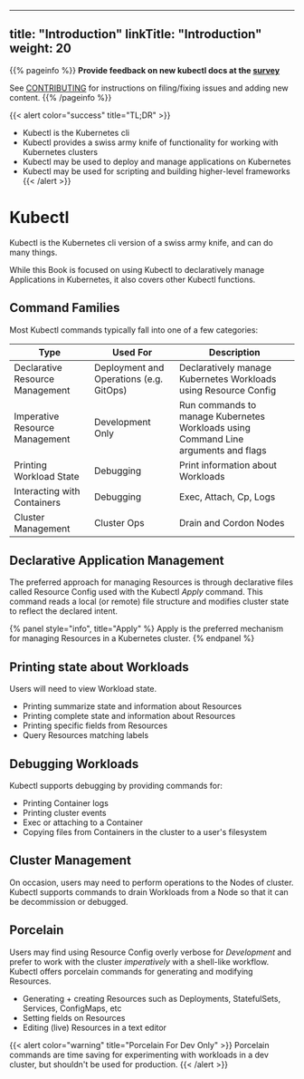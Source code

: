 
---
title: "Introduction"
linkTitle: "Introduction"
weight: 20
---

{{% pageinfo %}}
**Provide feedback on new kubectl docs at the [survey](https://www.surveymonkey.com/r/JH35X82)**

See [CONTRIBUTING](https://github.com/kubernetes/kubectl/blob/master/docs/book/CONTRIBUTING.md) for
instructions on filing/fixing issues and adding new content.
{{% /pageinfo %}}

{{< alert color="success" title="TL;DR" >}}
- Kubectl is the Kubernetes cli
- Kubectl provides a swiss army knife of functionality for working with Kubernetes clusters
- Kubectl may be used to deploy and manage applications on Kubernetes
- Kubectl may be used for scripting and building higher-level frameworks
{{< /alert >}}

# Kubectl

Kubectl is the Kubernetes cli version of a swiss army knife, and can do many things.

While this Book is focused on using Kubectl to declaratively manage Applications in Kubernetes, it
also covers other Kubectl functions.

## Command Families

Most Kubectl commands typically fall into one of a few categories:

| Type                                   | Used For                   | Description                                        |
|----------------------------------------|----------------------------|----------------------------------------------------|
| Declarative Resource Management        | Deployment and Operations (e.g. GitOps)   | Declaratively manage Kubernetes Workloads using Resource Config     |
| Imperative Resource Management         | Development Only           | Run commands to manage Kubernetes Workloads using Command Line arguments and flags |
| Printing Workload State | Debugging  | Print information about Workloads |
| Interacting with Containers | Debugging  | Exec, Attach, Cp, Logs |
| Cluster Management | Cluster Ops | Drain and Cordon Nodes |

## Declarative Application Management

The preferred approach for managing Resources is through
declarative files called Resource Config used with the Kubectl *Apply* command.
This command reads a local (or remote) file structure and modifies cluster state to
reflect the declared intent.

{% panel style="info", title="Apply" %}
Apply is the preferred mechanism for managing Resources in a Kubernetes cluster.
{% endpanel %}

## Printing state about Workloads

Users will need to view Workload state.

- Printing summarize state and information about Resources
- Printing complete state and information about Resources
- Printing specific fields from Resources
- Query Resources matching labels

## Debugging Workloads

Kubectl supports debugging by providing commands for:

- Printing Container logs
- Printing cluster events
- Exec or attaching to a Container
- Copying files from Containers in the cluster to a user's filesystem

## Cluster Management

On occasion, users may need to perform operations to the Nodes of cluster.  Kubectl supports
commands to drain Workloads from a Node so that it can be decommission or debugged.

## Porcelain

Users may find using Resource Config overly verbose for *Development* and prefer to work with
the cluster *imperatively* with a shell-like workflow.  Kubectl offers porcelain commands for
generating and modifying Resources.

- Generating + creating Resources such as Deployments, StatefulSets, Services, ConfigMaps, etc
- Setting fields on Resources
- Editing (live) Resources in a text editor

{{< alert color="warning" title="Porcelain For Dev Only" >}}
Porcelain commands are time saving for experimenting with workloads in a dev cluster, but shouldn't
be used for production.
{{< /alert >}}
